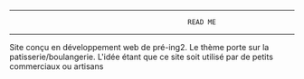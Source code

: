 -----------------------------------------------------------------------------------------------
                                                READ ME
-----------------------------------------------------------------------------------------------

Site conçu en développement web de pré-ing2.
Le thème porte sur la patisserie/boulangerie. L'idée étant que ce site soit utilisé par de petits commerciaux ou artisans 
